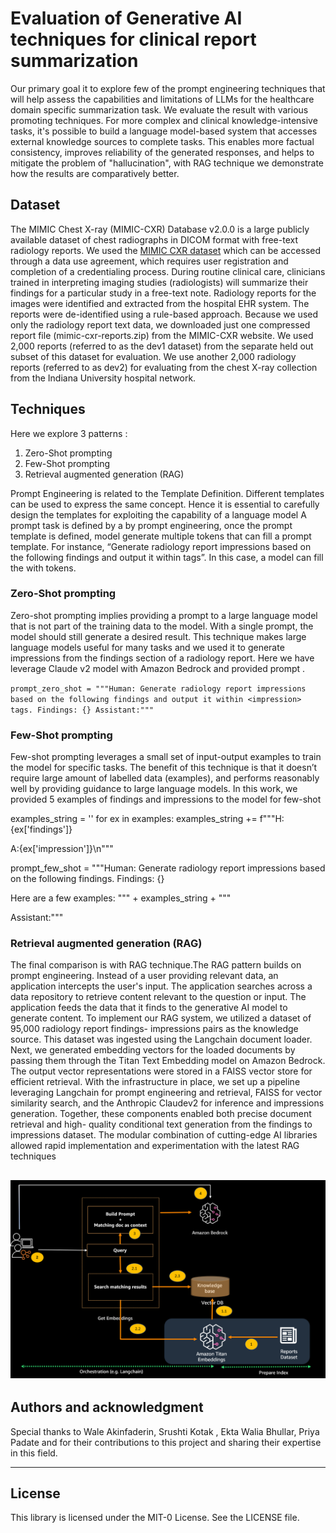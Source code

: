 # Evaluation of Generative AI techniques for clinical report summarization

Our primary goal it to explore few of the prompt engineering techniques that will help assess the capabilities and limitations of LLMs for the healthcare domain specific summarization task. We evaluate the result with various promoting techniques. For more complex and clinical knowledge-intensive tasks, it's possible to build a language model-based system that accesses external knowledge sources to complete tasks. This enables more factual consistency, improves reliability of the generated responses, and helps to mitigate the problem of "hallucination", with RAG technique we demonstrate how the results are comparatively better. 

## Dataset 

The MIMIC Chest X-ray (MIMIC-CXR) Database v2.0.0 is a large publicly available dataset of chest radiographs in DICOM format with free-text radiology reports. We used the [MIMIC CXR dataset](https://physionet.org/content/mimic-cxr/2.0.0/) which can be accessed through a data use agreement, which requires user registration and completion of a credentialing process. During routine clinical care, clinicians trained in interpreting imaging studies (radiologists) will summarize their findings for a particular study in a free-text note. Radiology reports for the images were identified and extracted from the hospital EHR system. The reports were de-identified using a rule-based approach. Because we used only the radiology report text data, we downloaded just one compressed report file (mimic-cxr-reports.zip) from the MIMIC-CXR website. We used 2,000 reports (referred to as the dev1 dataset) from the separate held out subset of this dataset for evaluation. We use another 2,000 radiology reports (referred to as dev2) for evaluating from the chest X-ray collection from the Indiana University hospital network. 

## Techniques 

Here we explore 3 patterns :
1. Zero-Shot prompting 
2. Few-Shot prompting 
3. Retrieval augmented generation (RAG) 

Prompt Engineering is related to the Template Definition. Different templates can be used to express the same concept. Hence it is essential to carefully design the templates for exploiting the capability of a language model A prompt task is defined by a by prompt engineering, once the prompt template is defined, model generate multiple tokens that can fill a prompt template. For instance, “Generate radiology report impressions based on the following findings and output it within <impression> tags”. In this case, a model can fill the <impression> with tokens. 

### Zero-Shot prompting 
Zero-shot prompting implies providing a prompt to a large language model that is not part of the training data to the model. With a single prompt, the model should still generate a desired result. This technique makes large language models useful for many tasks and we used it to generate impressions from the findings section of a radiology report.
Here we have leverage Claude v2 model with Amazon Bedrock and provided prompt .

`prompt_zero_shot = """Human: Generate radiology report impressions based on the following findings and output it within <impression> tags. Findings: {}
Assistant:"""`

### Few-Shot prompting
Few-shot prompting leverages a small set of input-output examples to train the model for
specific tasks. The benefit of this technique is that it doesn’t require large amount of labelled
data (examples), and performs reasonably well by providing guidance to large language models.
In this work, we provided 5 examples of findings and impressions to the model for few-shot

examples_string = ''
for ex in examples:
    examples_string += f"""H:<findings>{ex['findings']}</findings>
    
A:<impression>{ex['impression']}</impression>\n"""
    
    
prompt_few_shot = """Human: Generate radiology report impressions based on the following findings. Findings: 
<findings>{}</findings>
        
Here are a few examples:
<examples>
""" + examples_string + """
</examples>

Assistant:"""

### Retrieval augmented generation (RAG) 
The final comparison is with RAG technique.The RAG pattern builds on prompt engineering. Instead of a user providing relevant data, an
application intercepts the user's input. The application searches across a data repository to
retrieve content relevant to the question or input. The application feeds the data that it finds to
the generative AI model to generate content. 
To implement our RAG system, we utilized a dataset of 95,000 radiology report findings-
impressions pairs as the knowledge source. This dataset was ingested using the Langchain
document loader. Next, we generated embedding vectors for the loaded documents by passing
them through the Titan Text Embedding model on Amazon Bedrock. The output vector
representations were stored in a FAISS vector store for efficient retrieval. With the infrastructure
in place, we set up a pipeline leveraging Langchain for prompt engineering and retrieval, FAISS
for vector similarity search, and the Anthropic Claudev2 for inference and impressions
generation. Together, these components enabled both precise document retrieval and high-
quality conditional text generation from the findings to impressions dataset. The modular
combination of cutting-edge AI libraries allowed rapid implementation and experimentation with
the latest RAG techniques

![Retrieval augmented generation pattern](images/Arch.PNG)
----------------------------------------------------------------------------------------------------------------------------------------
## Authors and acknowledgment
Special thanks to Wale Akinfaderin, Srushti Kotak , Ekta Walia Bhullar, Priya Padate and  for their contributions to this project and sharing their expertise in this field.

----------------------------------------------------------------------------------------------------------------------------------------
## License
This library is licensed under the MIT-0 License. See the LICENSE file.


